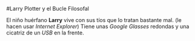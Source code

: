 #Larry Plotter y el Bucle Filosofal

El niño huérfano **Larry** vive con sus tíos que lo tratan bastante mal.
(le hacen usar *Internet Explorer*)
Tiene unas *Google Glasses* redondas y una cicatriz de un *USB* en la frente.

